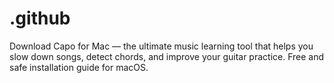 # .github
Download Capo for Mac — the ultimate music learning tool that helps you slow down songs, detect chords, and improve your guitar practice. Free and safe installation guide for macOS.
